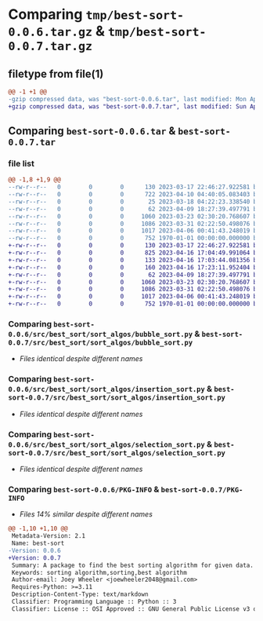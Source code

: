 # Comparing `tmp/best-sort-0.0.6.tar.gz` & `tmp/best-sort-0.0.7.tar.gz`

## filetype from file(1)

```diff
@@ -1 +1 @@
-gzip compressed data, was "best-sort-0.0.6.tar", last modified: Mon Apr 10 05:03:38 2023, max compression
+gzip compressed data, was "best-sort-0.0.7.tar", last modified: Sun Apr 16 17:23:11 2023, max compression
```

## Comparing `best-sort-0.0.6.tar` & `best-sort-0.0.7.tar`

### file list

```diff
@@ -1,8 +1,9 @@
--rw-r--r--   0        0        0      130 2023-03-17 22:46:27.922581 best-sort-0.0.6/README.md
--rw-r--r--   0        0        0      722 2023-04-10 04:40:05.083403 best-sort-0.0.6/pyproject.toml
--rw-r--r--   0        0        0       25 2023-03-18 04:22:23.338540 best-sort-0.0.6/src/best_sort/__init__.py
--rw-r--r--   0        0        0       62 2023-04-09 18:27:39.497791 best-sort-0.0.6/src/best_sort/sort_algos/__init__.py
--rw-r--r--   0        0        0     1060 2023-03-23 02:30:20.768607 best-sort-0.0.6/src/best_sort/sort_algos/bubble_sort.py
--rw-r--r--   0        0        0     1086 2023-03-31 02:22:50.498076 best-sort-0.0.6/src/best_sort/sort_algos/insertion_sort.py
--rw-r--r--   0        0        0     1017 2023-04-06 00:41:43.248019 best-sort-0.0.6/src/best_sort/sort_algos/selection_sort.py
--rw-r--r--   0        0        0      752 1970-01-01 00:00:00.000000 best-sort-0.0.6/PKG-INFO
+-rw-r--r--   0        0        0      130 2023-03-17 22:46:27.922581 best-sort-0.0.7/README.md
+-rw-r--r--   0        0        0      825 2023-04-16 17:04:49.991064 best-sort-0.0.7/pyproject.toml
+-rw-r--r--   0        0        0      133 2023-04-16 17:03:44.081356 best-sort-0.0.7/src/best_sort/__init__.py
+-rw-r--r--   0        0        0      160 2023-04-16 17:23:11.952404 best-sort-0.0.7/src/best_sort/_version.py
+-rw-r--r--   0        0        0       62 2023-04-09 18:27:39.497791 best-sort-0.0.7/src/best_sort/sort_algos/__init__.py
+-rw-r--r--   0        0        0     1060 2023-03-23 02:30:20.768607 best-sort-0.0.7/src/best_sort/sort_algos/bubble_sort.py
+-rw-r--r--   0        0        0     1086 2023-03-31 02:22:50.498076 best-sort-0.0.7/src/best_sort/sort_algos/insertion_sort.py
+-rw-r--r--   0        0        0     1017 2023-04-06 00:41:43.248019 best-sort-0.0.7/src/best_sort/sort_algos/selection_sort.py
+-rw-r--r--   0        0        0      752 1970-01-01 00:00:00.000000 best-sort-0.0.7/PKG-INFO
```

### Comparing `best-sort-0.0.6/src/best_sort/sort_algos/bubble_sort.py` & `best-sort-0.0.7/src/best_sort/sort_algos/bubble_sort.py`

 * *Files identical despite different names*

### Comparing `best-sort-0.0.6/src/best_sort/sort_algos/insertion_sort.py` & `best-sort-0.0.7/src/best_sort/sort_algos/insertion_sort.py`

 * *Files identical despite different names*

### Comparing `best-sort-0.0.6/src/best_sort/sort_algos/selection_sort.py` & `best-sort-0.0.7/src/best_sort/sort_algos/selection_sort.py`

 * *Files identical despite different names*

### Comparing `best-sort-0.0.6/PKG-INFO` & `best-sort-0.0.7/PKG-INFO`

 * *Files 14% similar despite different names*

```diff
@@ -1,10 +1,10 @@
 Metadata-Version: 2.1
 Name: best-sort
-Version: 0.0.6
+Version: 0.0.7
 Summary: A package to find the best sorting algorithm for given data.
 Keywords: sorting algorithm,sorting,best algorithm
 Author-email: Joey Wheeler <joewheeler2048@gmail.com>
 Requires-Python: >=3.11
 Description-Content-Type: text/markdown
 Classifier: Programming Language :: Python :: 3
 Classifier: License :: OSI Approved :: GNU General Public License v3 or later (GPLv3+)
```

